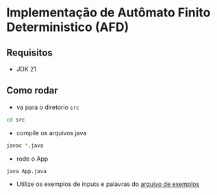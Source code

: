 # Implementação de Autômato Finito Deterministico (AFD)

## Requisitos

- JDK 21

## Como rodar

- va para o diretorio `src`

```bash
cd src
```

- compile os arquivos java

```bash
javac *.java
```

- rode o App

```bash
java App.java
```

- Utilize os exemplos de inputs e palavras do [arquivo de exemplos](./examples.md)

